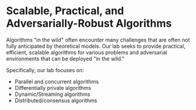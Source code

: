 # Scalable, Practical, and Adversarially-Robust Algorithms

Algorithms "in the wild" often encounter many challenges that are often not fully anticipated by theoretical models. Our lab seeks to provide practical, efficient, scalable algorithms for various problems and adversarial environments that can be deployed "in the wild."

Specifically, our lab focuses on:

- Parallel and concurrent algorithms 
- Differentially private algorithms
- Dynamic/Streaming algorithms
- Distributed/consensus algorithms
